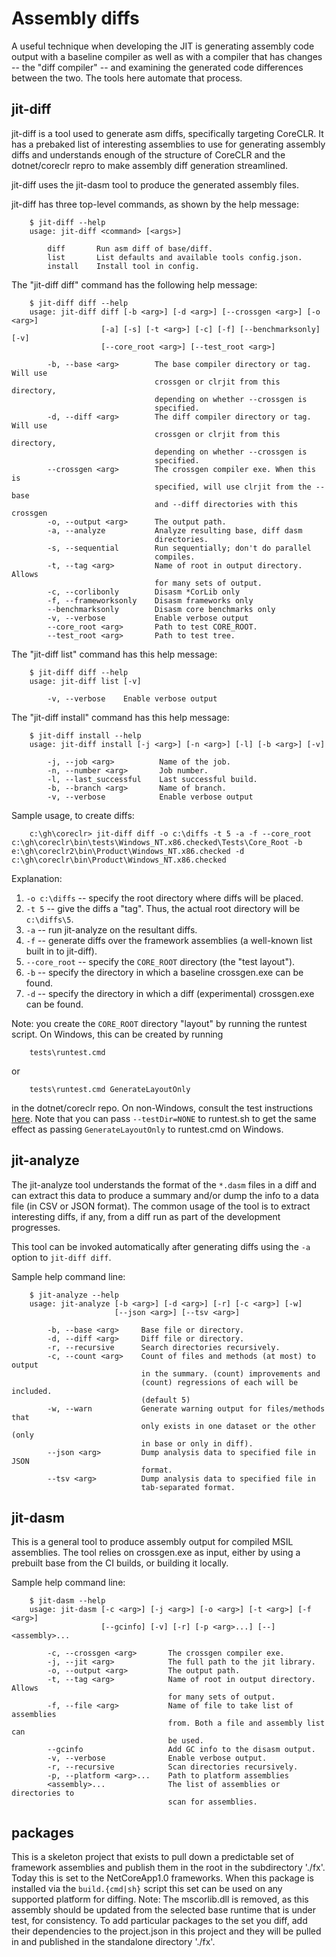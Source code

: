 # Assembly diffs

A useful technique when developing the JIT is generating assembly code output with a
baseline compiler as well as with a compiler that has changes -- the "diff compiler"
-- and examining the generated code differences between the two. The tools here
automate that process.

## jit-diff

jit-diff is a tool used to generate asm diffs, specifically targeting CoreCLR.
It has a prebaked list of interesting assemblies to use for generating assembly
diffs and understands enough of the structure of CoreCLR and the dotnet/coreclr
repro to make assembly diff generation streamlined.

jit-diff uses the jit-dasm tool to produce the generated assembly files.

jit-diff has three top-level commands, as shown by the help message:
```
    $ jit-diff --help
    usage: jit-diff <command> [<args>]

        diff       Run asm diff of base/diff.
        list       List defaults and available tools config.json.
        install    Install tool in config.
```

The "jit-diff diff" command has the following help message:
```
    $ jit-diff diff --help
    usage: jit-diff diff [-b <arg>] [-d <arg>] [--crossgen <arg>] [-o <arg>]
                    [-a] [-s] [-t <arg>] [-c] [-f] [--benchmarksonly] [-v]
                    [--core_root <arg>] [--test_root <arg>]

        -b, --base <arg>        The base compiler directory or tag. Will use
                                crossgen or clrjit from this directory,
                                depending on whether --crossgen is
                                specified.
        -d, --diff <arg>        The diff compiler directory or tag. Will use
                                crossgen or clrjit from this directory,
                                depending on whether --crossgen is
                                specified.
        --crossgen <arg>        The crossgen compiler exe. When this is
                                specified, will use clrjit from the --base
                                and --diff directories with this crossgen
        -o, --output <arg>      The output path.
        -a, --analyze           Analyze resulting base, diff dasm
                                directories.
        -s, --sequential        Run sequentially; don't do parallel
                                compiles.
        -t, --tag <arg>         Name of root in output directory.  Allows
                                for many sets of output.
        -c, --corlibonly        Disasm *CorLib only
        -f, --frameworksonly    Disasm frameworks only
        --benchmarksonly        Disasm core benchmarks only
        -v, --verbose           Enable verbose output
        --core_root <arg>       Path to test CORE_ROOT.
        --test_root <arg>       Path to test tree.
```

The "jit-diff list" command has this help message:
```
    $ jit-diff diff --help
    usage: jit-diff list [-v]

        -v, --verbose    Enable verbose output
```

The "jit-diff install" command has this help message:
```
    $ jit-diff install --help
    usage: jit-diff install [-j <arg>] [-n <arg>] [-l] [-b <arg>] [-v]

        -j, --job <arg>          Name of the job.
        -n, --number <arg>       Job number.
        -l, --last_successful    Last successful build.
        -b, --branch <arg>       Name of branch.
        -v, --verbose            Enable verbose output
```

Sample usage, to create diffs:
```
    c:\gh\coreclr> jit-diff diff -o c:\diffs -t 5 -a -f --core_root c:\gh\coreclr\bin\tests\Windows_NT.x86.checked\Tests\Core_Root -b e:\gh\coreclr2\bin\Product\Windows_NT.x86.checked -d c:\gh\coreclr\bin\Product\Windows_NT.x86.checked
```

Explanation:
1. `-o c:\diffs` -- specify the root directory where diffs will be placed.
2. `-t 5` -- give the diffs a "tag". Thus, the actual root directory will be `c:\diffs\5`.
3. `-a` -- run jit-analyze on the resultant diffs.
4. `-f` -- generate diffs over the framework assemblies (a well-known list built in to jit-diff).
5. `--core_root` -- specify the `CORE_ROOT` directory (the "test layout").
6. `-b` -- specify the directory in which a baseline crossgen.exe can be found.
7. `-d` -- specify the directory in which a diff (experimental) crossgen.exe can be found.

Note: you create the `CORE_ROOT` directory "layout" by running the runtest script.
On Windows, this can be created by running
```
    tests\runtest.cmd
```
or
```
    tests\runtest.cmd GenerateLayoutOnly
```
in the dotnet/coreclr repo. On non-Windows, consult the test instructions
[here](https://github.com/dotnet/coreclr/blob/master/Documentation/building/unix-test-instructions.md).
Note that you can pass `--testDir=NONE` to runtest.sh to get the
same effect as passing `GenerateLayoutOnly` to runtest.cmd on Windows.

## jit-analyze

The jit-analyze tool understands the format of the `*.dasm` files in a diff and can extract
this data to produce a summary and/or dump the info to a data file (in CSV or JSON format).
The common usage of the tool is to extract interesting diffs, if any, from a diff run as
part of the development progresses.

This tool can be invoked automatically after generating diffs using the `-a` option to `jit-diff diff`.

Sample help command line:
```
    $ jit-analyze --help
    usage: jit-analyze [-b <arg>] [-d <arg>] [-r] [-c <arg>] [-w]
                       [--json <arg>] [--tsv <arg>]

        -b, --base <arg>     Base file or directory.
        -d, --diff <arg>     Diff file or directory.
        -r, --recursive      Search directories recursively.
        -c, --count <arg>    Count of files and methods (at most) to output
                             in the summary. (count) improvements and
                             (count) regressions of each will be included.
                             (default 5)
        -w, --warn           Generate warning output for files/methods that
                             only exists in one dataset or the other (only
                             in base or only in diff).
        --json <arg>         Dump analysis data to specified file in JSON
                             format.
        --tsv <arg>          Dump analysis data to specified file in
                             tab-separated format.
```

## jit-dasm

This is a general tool to produce assembly output for compiled MSIL assemblies.
The tool relies on crossgen.exe as input, either by using a
prebuilt base from the CI builds, or building it locally.

Sample help command line:
```
    $ jit-dasm --help
    usage: jit-dasm [-c <arg>] [-j <arg>] [-o <arg>] [-t <arg>] [-f <arg>]
                    [--gcinfo] [-v] [-r] [-p <arg>...] [--] <assembly>...

        -c, --crossgen <arg>       The crossgen compiler exe.
        -j, --jit <arg>            The full path to the jit library.
        -o, --output <arg>         The output path.
        -t, --tag <arg>            Name of root in output directory.  Allows
                                   for many sets of output.
        -f, --file <arg>           Name of file to take list of assemblies
                                   from. Both a file and assembly list can
                                   be used.
        --gcinfo                   Add GC info to the disasm output.
        -v, --verbose              Enable verbose output.
        -r, --recursive            Scan directories recursively.
        -p, --platform <arg>...    Path to platform assemblies
        <assembly>...              The list of assemblies or directories to
                                   scan for assemblies.
```

## packages

This is a skeleton project that exists to pull down a predictable set of framework 
assemblies and publish them in the root in the subdirectory './fx'.  Today this is 
set to the NetCoreApp1.0 frameworks.  When this package is installed 
via the `build.{cmd|sh}` script this set can be used on any supported platform for 
diffing.  Note: The mscorlib.dll is removed, as this assembly should be updated from 
the selected base runtime that is under test, for consistency. To add particular packages 
to the set you diff, add their dependencies to the project.json in this project and 
they will be pulled in and published in the standalone directory './fx'.
